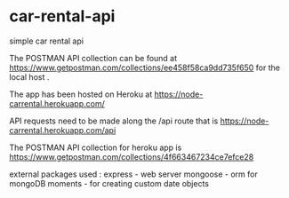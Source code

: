 # car-rental-api
simple car rental api


The POSTMAN API collection can be found at https://www.getpostman.com/collections/ee458f58ca9dd735f650
for the local host .

The app has been hosted on Heroku at https://node-carrental.herokuapp.com/

API requests need to be made along the /api route that is https://node-carrental.herokuapp.com/api

The POSTMAN API collection for heroku app is  https://www.getpostman.com/collections/4f663467234ce7efce28

external packages used :
express - web server 
mongoose - orm for mongoDB 
moments - for creating custom date objects 
